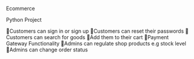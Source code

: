 Ecommerce

Python Project

📌Customers can sign in or sign up 📌Customers can reset their passwords 📌Customers can search for goods 📌Add them to their cart 📌Payment Gateway Functionality 📌Admins can regulate shop products e.g stock level 📌Admins can change order status
